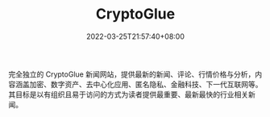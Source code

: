 ﻿---
weight: 
title: "CryptoGlue"
description: "完全独立的 CryptoGlue 新闻网站，提供最新的新闻、评论、行情价格与分析，内容涵盖加密、数字资产、去中心化应用、匿名隐私、金融科技、下一代互联网等"
date: 2022-03-25T21:57:40+08:00
lastmod: 2022-03-25T16:45:40+08:00
draft: false
authors: ["Metabd"]
featuredImage: "cryptoglue.jpg"
link: ""
tags: ["元宇宙资讯","CryptoGlue"]
categories: ["navigation"]
navigation: ["元宇宙资讯"]
lightgallery: true
toc: true
pinned: false
recommend: false
recommend1: false
---
完全独立的 CryptoGlue 新闻网站，提供最新的新闻、评论、行情价格与分析，内容涵盖加密、数字资产、去中心化应用、匿名隐私、金融科技、下一代互联网等。 其目标是以有组织且易于访问的方式为读者提供最重要、最新最快的行业相关新闻。
